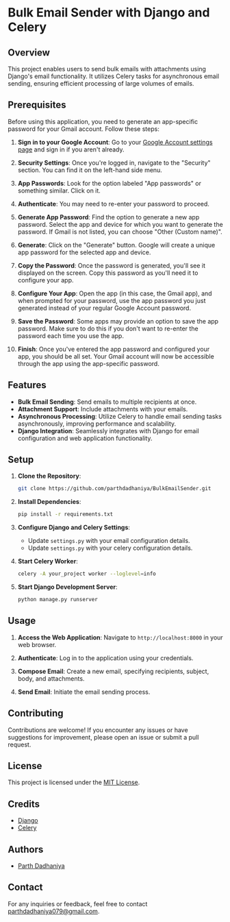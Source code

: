 # Bulk Email Sender with Django and Celery

## Overview

This project enables users to send bulk emails with attachments using Django's email functionality. It utilizes Celery tasks for asynchronous email sending, ensuring efficient processing of large volumes of emails.

## Prerequisites

Before using this application, you need to generate an app-specific password for your Gmail account. Follow these steps:

1. **Sign in to your Google Account**: Go to your [Google Account settings page](https://myaccount.google.com/) and sign in if you aren't already.

2. **Security Settings**: Once you're logged in, navigate to the "Security" section. You can find it on the left-hand side menu.

3. **App Passwords**: Look for the option labeled "App passwords" or something similar. Click on it.

4. **Authenticate**: You may need to re-enter your password to proceed.

5. **Generate App Password**: Find the option to generate a new app password. Select the app and device for which you want to generate the password. If Gmail is not listed, you can choose "Other (Custom name)".

6. **Generate**: Click on the "Generate" button. Google will create a unique app password for the selected app and device.

7. **Copy the Password**: Once the password is generated, you'll see it displayed on the screen. Copy this password as you'll need it to configure your app.

8. **Configure Your App**: Open the app (in this case, the Gmail app), and when prompted for your password, use the app password you just generated instead of your regular Google Account password.

9. **Save the Password**: Some apps may provide an option to save the app password. Make sure to do this if you don't want to re-enter the password each time you use the app.

10. **Finish**: Once you've entered the app password and configured your app, you should be all set. Your Gmail account will now be accessible through the app using the app-specific password.

## Features

- **Bulk Email Sending**: Send emails to multiple recipients at once.
- **Attachment Support**: Include attachments with your emails.
- **Asynchronous Processing**: Utilize Celery to handle email sending tasks asynchronously, improving performance and scalability.
- **Django Integration**: Seamlessly integrates with Django for email configuration and web application functionality.

## Setup

1. **Clone the Repository**:

   ```bash
   git clone https://github.com/parthdadhaniya/BulkEmailSender.git
   ```

2. **Install Dependencies**:

   ```bash
   pip install -r requirements.txt
   ```

3. **Configure Django and Celery Settings**:

   - Update `settings.py` with your email configuration details.
   - Update `settings.py` with your celery configuration details.

4. **Start Celery Worker**:

   ```bash
   celery -A your_project worker --loglevel=info
   ```

5. **Start Django Development Server**:
   ```bash
   python manage.py runserver
   ```

## Usage

1. **Access the Web Application**: Navigate to `http://localhost:8000` in your web browser.

2. **Authenticate**: Log in to the application using your credentials.

3. **Compose Email**: Create a new email, specifying recipients, subject, body, and attachments.

4. **Send Email**: Initiate the email sending process.

## Contributing

Contributions are welcome! If you encounter any issues or have suggestions for improvement, please open an issue or submit a pull request.

## License

This project is licensed under the [MIT License](LICENSE).

## Credits

- [Django](https://www.djangoproject.com/)
- [Celery](https://docs.celeryproject.org/en/stable/)

## Authors

- [Parth Dadhaniya](https://github.com/parthdadhaniya)

## Contact

For any inquiries or feedback, feel free to contact [parthdadhaniya079@gmail.com](mailto:parthdadhaniya079@gmail.com).
